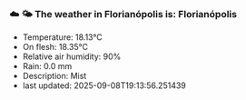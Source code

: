 ### ☁️ 🌤️  The weather in Florianópolis is: Florianópolis

- Temperature: 18.13°C
- On flesh: 18.35°C
- Relative air humidity: 90%
- Rain: 0.0 mm
- Description: Mist
- last updated: 2025-09-08T19:13:56.251439
